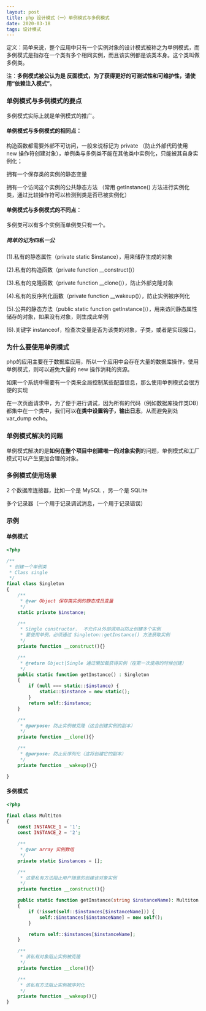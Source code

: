 ```yaml
---
layout: post
title: php 设计模式（一）单例模式与多例模式
date: 2020-03-18
tags: 设计模式
---
```


定义：简单来说，整个应用中只有一个实例对象的设计模式被称之为单例模式，而多例模式是指存在一个类有多个相同实例，而且该实例都是该类本身。这个类叫做多例类。 
                                   
注：**多例模式被公认为是 反面模式，为了获得更好的可测试性和可维护性，请使用“依赖注入模式”**。

### 单例模式与多例模式的要点

多例模式实际上就是单例模式的推广。

#### 单例模式与多例模式的相同点：

构造函数都需要外部不可访问，一般来说标记为 private （防止外部代码使用 new 操作符创建对象），单例类与多例类不能在其他类中实例化，只能被其自身实例化；

拥有一个保存类的实例的静态变量

拥有一个访问这个实例的公共静态方法 （常用 getInstance() 方法进行实例化类，通过比较操作符可以检测到类是否已被实例化）

#### 单例模式与多例模式的不同点：

多例类可以有多个实例而单例类只有一个。


##### 简单的记为四私一公

(1).私有的静态属性（private static $instance），用来储存生成的对象

(2).私有的构造函数（private function __construct()）

(3).私有的克隆函数（private function __clone()），防止外部克隆对象

(4).私有的反序列化函数（private function __wakeup()），防止实例被序列化

(5).公共的静态方法（public static function getInstance()），用来访问静态属性储存的对象，如果没有对象，则生成此单例

(6).关键字 instanceof，检查次变量是否为该类的对象，子类，或者是实现接口。

### 为什么要使用单例模式

php的应用主要在于数据库应用，所以一个应用中会存在大量的数据库操作，使用单例模式，则可以避免大量的 new 操作消耗的资源。

如果一个系统中需要有一个类来全局控制某些配置信息，那么使用单例模式会很方便的实现

在一次页面请求中，为了便于进行调试，因为所有的代码（例如数据库操作类DB）都集中在一个类中，我们可以**在类中设置钩子，输出日志**，从而避免到处 var_dump echo。

### 单例模式解决的问题

单例模式解决的是**如何在整个项目中创建唯一的对象实例**的问题，单例模式和工厂模式可以产生更加合理的对象。

### 多例模式使用场景

2 个数据库连接器，比如一个是 MySQL ，另一个是 SQLite

多个记录器（一个用于记录调试消息，一个用于记录错误）

### 示例

#### 单例模式

```php
<?php

/**
 * 创建一个单例类
 * Class single
 */
final class Singleton
{
    /**
     * @var Object 保存类实例的静态成员变量
     */
    static private $instance;

    /**
     * Single constructor.  不允许从外部调用以防止创建多个实例
     * 要使用单例，必须通过 Singleton::getInstance() 方法获取实例
     */
    private function __construct(){}

    /**
     * @return Object|Single 通过懒加载获得实例（在第一次使用的时候创建）
     */
    public static function getInstance() : Singleton
    {
        if (null === static::$instance) {
            static::$instance = new static();
        }
        return self::$instance;
    }

    /**
     * @purpose: 防止实例被克隆（这会创建实例的副本）
     */
    private function __clone(){}

    /**
     * @purpose: 防止反序列化（这将创建它的副本）
     */
    private function __wakeup(){}

}
```

#### 多例模式

```php
<?php

final class Multiton
{
    const INSTANCE_1 = '1';
    const INSTANCE_2 = '2';

    /**
     * @var array 实例数组
     */
    private static $instances = [];

    /**
     * 这里私有方法阻止用户随意的创建该对象实例
     */
    private function __construct(){}

    public static function getInstance(string $instanceName): Multiton
    {
        if (!isset(self::$instances[$instanceName])) {
            self::$instances[$instanceName] = new self();
        }

        return self::$instances[$instanceName];
    }

    /**
     * 该私有对象阻止实例被克隆
     */
    private function __clone(){}

    /**
     * 该私有方法阻止实例被序列化
     */
    private function __wakeup(){}
}
```